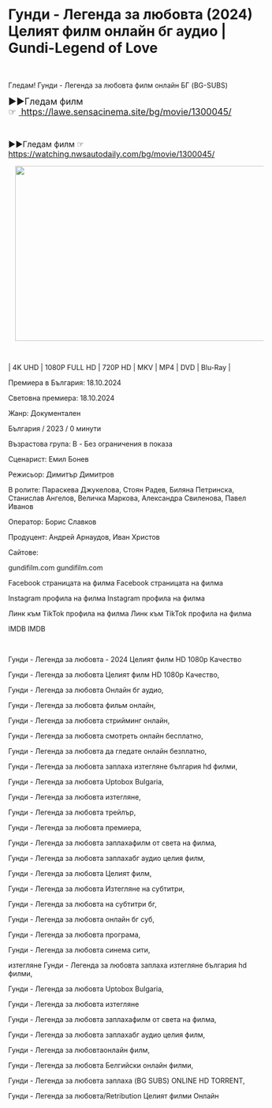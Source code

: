 <h1 style="text-align: left;">Гунди - Легенда за любовта (2024) Целият филм онлайн бг аудио | Gundi-Legend of Love</h1><p><br /></p><p>Гледам! Гунди - Легенда за любовта филм онлайн БГ (BG-SUBS)</p><p><span style="font-size: large;">▶️▶️Гледам филм ☞&nbsp;</span><a href="https://lawe.sensacinema.site/bg/movie/1300045/" style="font-size: large;">&nbsp;https://lawe.sensacinema.site/bg/movie/1300045/</a></p><p><br /></p><p><span style="font-size: medium;">▶️▶️Гледам филм ☞ <a href="https://watching.nwsautodaily.com/bg/movie/1300045/">https://watching.nwsautodaily.com/bg/movie/1300045/</a></span></p><div class="separator" style="clear: both; text-align: center;"><a href="https://bit.ly/3UjHAwb" style="margin-left: 1em; margin-right: 1em;"><img border="0" data-original-height="675" data-original-width="1200" height="355" src="https://blogger.googleusercontent.com/img/b/R29vZ2xl/AVvXsEhGl9MRJJuQYYI_UffayU3Rjz2nBM2WIUtuaLnoJpDWy2WjzFaGsKlH0DlVC7xit13mwtIU-ztVqX9os8UudpsZqPsPi9silk53OBpS-xb1gQoqS5eiYCdqhqMhElnQoCMWft1Xj1fc1AiWCCSBZ4BV2wkj3cwMMlygA2usJFV7hJ1slUKVkYOwBevyFG4/w624-h355/watch%20full%20movie%202024.gif" width="624" /></a></div><p><br /></p><p>| 4K UHD | 1080P FULL HD | 720P HD | MKV | MP4 | DVD | Blu-Ray |</p><p>Премиера в България: 18.10.2024</p><p>Световна премиера: 18.10.2024</p><p>Жанр: Документален</p><p>България / 2023 / 0 минути</p><p>Възрастова група: B - Без ограничения в показа</p><p>Сценарист: Емил Бонев</p><p>Режисьор: Димитър Димитров</p><p>В ролите: Параскева Джукелова, Стоян Радев, Биляна Петринска, Станислав Ангелов, Величка Маркова, Александра Свиленова, Павел Иванов</p><p>Оператор: Борис Славков</p><p>Продуцент: Андрей Арнаудов, Иван Христов</p><p>Сайтове:</p><p>gundifilm.com gundifilm.com</p><p>Facebook страницата на филма Facebook страницата на филма</p><p>Instagram профила на филма Instagram профила на филма</p><p>Линк към TikTok профила на филма Линк към TikTok профила на филма</p><p>IMDB IMDB</p><p><br /></p><p>Гунди - Легенда за любовта - 2024 Целият филм HD 1080p Качество</p><p>Гунди - Легенда за любовта Целият филм HD 1080p Качество,</p><p>Гунди - Легенда за любовта Онлайн бг аудио,</p><p>Гунди - Легенда за любовта фильм онлайн,</p><p>Гунди - Легенда за любовта стрийминг онлайн,</p><p>Гунди - Легенда за любовта смотреть онлайн бесплатно,</p><p>Гунди - Легенда за любовта да гледате онлайн безплатно,</p><p>Гунди - Легенда за любовта заплаха изтегляне българия hd филми,</p><p>Гунди - Легенда за любовта Uptobox Bulgaria,</p><p>Гунди - Легенда за любовта изтегляне,</p><p>Гунди - Легенда за любовта трейлър,</p><p>Гунди - Легенда за любовта премиера,</p><p>Гунди - Легенда за любовта заплахафилм от света на филма,</p><p>Гунди - Легенда за любовта заплахабг аудио целия филм,</p><p>Гунди - Легенда за любовта Целият филм,</p><p>Гунди - Легенда за любовта Изтегляне на субтитри,</p><p>Гунди - Легенда за любовта на субтитри бг,</p><p>Гунди - Легенда за любовта онлайн бг суб,</p><p>Гунди - Легенда за любовта програма,</p><p>Гунди - Легенда за любовта синема сити,</p><p>изтегляне Гунди - Легенда за любовта заплаха изтегляне българия hd филми,</p><p>Гунди - Легенда за любовта Uptobox Bulgaria,</p><p>Гунди - Легенда за любовта изтегляне</p><p>Гунди - Легенда за любовта заплахафилм от света на филма,</p><p>Гунди - Легенда за любовта заплахабг аудио целия филм,</p><p>Гунди - Легенда за любовтаонлайн филм,</p><p>Гунди - Легенда за любовта Белгийски онлайн филми,</p><p>Гунди - Легенда за любовта заплаха (BG SUBS) ONLINE HD TORRENT,</p><p>Гунди - Легенда за любовта/Retribution Целият филми Онлайн</p>
